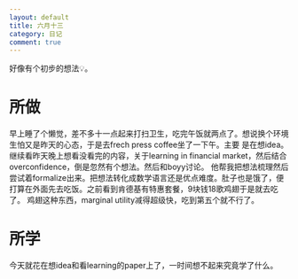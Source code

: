 ```yaml
---
layout: default
title: 六月十三
category: 日记
comment: true
---
```


好像有个初步的想法💡。

# 所做
早上睡了个懒觉，差不多十一点起来打扫卫生，吃完午饭就两点了。想说换个环境生怕又是昨天的心态，于是去frech press coffee坐了一下午。主要
是在想idea。继续看昨天晚上想看没看完的内容，关于learning in financial market，然后结合overconfidence，倒是忽然有个想法。然后和boyy讨论。
他帮我把想法梳理然后尝试着formalize出来。把想法转化成数学语言还是优点难度。肚子也是饿了，便打算在外面先去吃饭。之前看到肯德基有特惠套餐，9块钱18歌鸡翅于是就去吃了。
鸡翅这种东西，marginal utility减得超级快，吃到第五个就不行了。

# 所学
今天就花在想idea和看learning的paper上了，一时间想不起来究竟学了什么。
